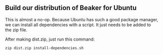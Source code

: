 ## Build our distribution of Beaker for Ubuntu

This is almost a no-op.  Because Ubuntu has such a good package
manager, we can install all dependencies with a script.  It just needs
to be added to the zip file.

After making dist.zip, just run this command:

    zip dist.zip install-dependencies.sh
